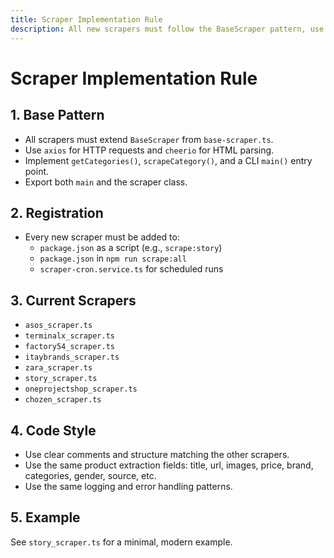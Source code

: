 ```yaml
---
title: Scraper Implementation Rule
description: All new scrapers must follow the BaseScraper pattern, use axios/cheerio, export main(), and be registered in package.json and the cron service. List all current scrapers including story_scraper.ts.
---
```


# Scraper Implementation Rule

## 1. Base Pattern
- All scrapers must extend `BaseScraper` from `base-scraper.ts`.
- Use `axios` for HTTP requests and `cheerio` for HTML parsing.
- Implement `getCategories()`, `scrapeCategory()`, and a CLI `main()` entry point.
- Export both `main` and the scraper class.

## 2. Registration
- Every new scraper must be added to:
  - `package.json` as a script (e.g., `scrape:story`)
  - `package.json` in `npm run scrape:all`
  - `scraper-cron.service.ts` for scheduled runs

## 3. Current Scrapers
- `asos_scraper.ts`
- `terminalx_scraper.ts`
- `factory54_scraper.ts`
- `itaybrands_scraper.ts`
- `zara_scraper.ts`
- `story_scraper.ts`
- `oneprojectshop_scraper.ts`
- `chozen_scraper.ts`

## 4. Code Style
- Use clear comments and structure matching the other scrapers.
- Use the same product extraction fields: title, url, images, price, brand, categories, gender, source, etc.
- Use the same logging and error handling patterns.

## 5. Example
See `story_scraper.ts` for a minimal, modern example. 